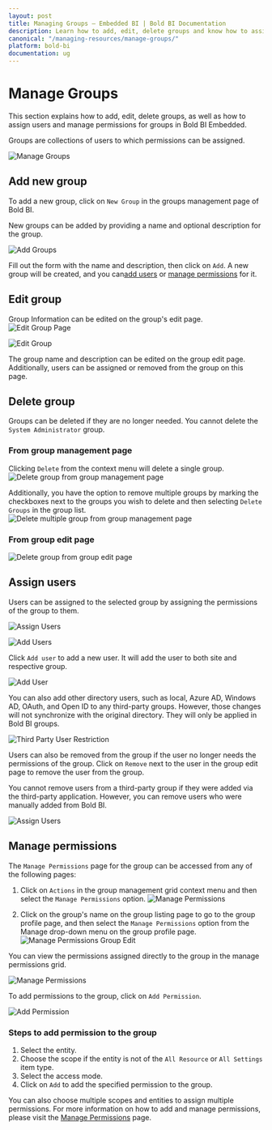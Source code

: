 ```yaml
---
layout: post
title: Managing Groups – Embedded BI | Bold BI Documentation
description: Learn how to add, edit, delete groups and know how to assign users and manage permissions to groups in Bold BI Embedded.
canonical: "/managing-resources/manage-groups/"
platform: bold-bi
documentation: ug
---
```


# Manage Groups

This section explains how to add, edit, delete groups, as well as how to assign users and manage permissions for groups in Bold BI Embedded.

Groups are collections of users to which permissions can be assigned.

![Manage Groups](/static/assets/managing-resources/manage-groups/images/manage-groups.png)

## Add new group
To add a new group, click on `New Group` in the groups management page of Bold BI.
 
New groups can be added by providing a name and optional description for the group.
 
![Add Groups](/static/assets/managing-resources/manage-groups/images/add-group.png#width=55%)

Fill out the form with the name and description, then click on `Add`. A new group will be created, and you can[add users](/managing-resources/manage-groups/#assign-users) or [manage permissions](/managing-resources/manage-groups/#manage-permissions) for it.

## Edit group
Group Information can be edited on the group's edit page.
![Edit Group Page](/static/assets/managing-resources/manage-groups/images/edit-group-img.png)

![Edit Group](/static/assets/managing-resources/manage-groups/images/edit-group.png)

The group name and description can be edited on the group edit page. Additionally, users can be assigned or removed from the group on this page.

## Delete group
Groups can be deleted if they are no longer needed. You cannot delete the `System Administrator` group.

### From group management page

Clicking `Delete` from the context menu will delete a single group.
![Delete group from group management page](/static/assets/managing-resources/manage-groups/images/delete-group-1.png)

Additionally, you have the option to remove multiple groups by marking the checkboxes next to the groups you wish to delete and then selecting `Delete Groups` in the group list.
![Delete multiple group from group management page](/static/assets/managing-resources/manage-groups/images/delete-multiple-group.png)

### From group edit page

![Delete group from group edit page](/static/assets/managing-resources/manage-groups/images/delete-group-2.png)

## Assign users
Users can be assigned to the selected group by assigning the permissions of the group to them.

![Assign Users](/static/assets/managing-resources/manage-groups/images/manage-groups-assign-users.png)

![Add Users](/static/assets/managing-resources/manage-groups/images/manage-groups-add-users.png)

Click `Add user` to add a new user. It will add the user to both site and respective group.

![Add User](/static/assets/managing-resources/manage-groups/images/manage-add-user-third-party-group.png)

You can also add other directory users, such as local, Azure AD, Windows AD, OAuth, and Open ID to any third-party groups. However, those changes will not synchronize with the original directory. They will only be applied in Bold BI groups.

![Third Party User Restriction](/static/assets/managing-resources/manage-groups/images/manage-add-third-party-users.png)

Users can also be removed from the group if the user no longer needs the permissions of the group. Click on `Remove` next to the user in the group edit page to remove the user from the group.

You cannot remove users from a third-party group if they were added via the third-party application. However, you can remove users who were manually added from Bold BI.

![Assign Users](/static/assets/managing-resources/manage-groups/images/manage-groups-remove-users.png)

## Manage permissions

The `Manage Permissions` page for the group can be accessed from any of the following pages:

1. Click on `Actions` in the group management grid context menu and then select the `Manage Permissions` option.
![Manage Permissions](/static/assets/images/Manage-permissions-group-context.png)

2. Click on the group's name on the group listing page to go to the group profile page, and then select the `Manage Permissions` option from the Manage drop-down menu on the group profile page.
![Manage Permissions Group Edit](/static/assets/images/manage-permission-group-edit.png)

You can view the permissions assigned directly to the group in the manage permissions grid.

![Manage Permissions](/static/assets/images/Manage-permissions-group.png)

To add permissions to the group, click on `Add Permission`.

![Add Permission](/static/assets/working-with-dashboards/share-dashboards/images/add-permission-group.png#width=60%)

### Steps to add permission to the group

1. Select the entity.
2. Choose the scope if the entity is not of the `All Resource` or `All Settings` item type.
3. Select the access mode.
4. Click on `Add` to add the specified permission to the group.

You can also choose multiple scopes and entities to assign multiple permissions. For more information on how to add and manage permissions, please visit the [Manage Permissions](/managing-resources/manage-permissions/) page.